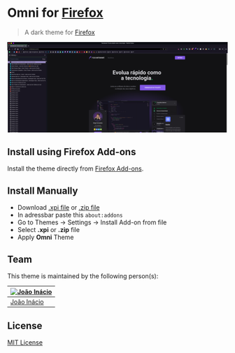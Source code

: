 # Omni for [Firefox](https://www.mozilla.org/en-US/firefox/new/)

> A dark theme for [Firefox](https://addons.mozilla.org/en-US/firefox/addon/omni-theme/)

![Screenshot](./screenshot.png)

## Install using Firefox Add-ons

Install the theme directly from [Firefox Add-ons](https://addons.mozilla.org/en-US/firefox/addon/omni-theme/).

## Install Manually 

* Download [.xpi file](https://github.com/birobirobiro/firefox-omni/raw/master/omni.xpi) or [.zip file](https://github.com/birobirobiro/firefox-omni/raw/master/omni.zip)
* In adressbar paste this `about:addons`
* Go to Themes -> Settings -> Install Add-on from file
* Select **.xpi** or **.zip** file
* Apply **Omni** Theme

## Team

This theme is maintained by the following person(s):

| [![João Inácio](https://avatars2.githubusercontent.com/u/22185823?s=70)](https://github.com/birobirobiro) |
| --- |
| [João Inácio](https://github.com/birobirobiro) |

## License

[MIT License](./LICENSE)